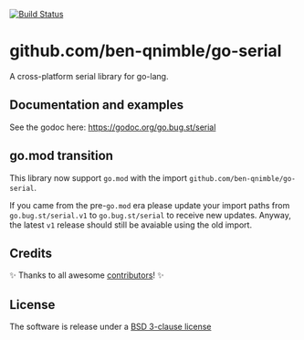 [![Build Status](https://github.com/bugst/go-serial/workflows/test/badge.svg)](https://github.com/bugst/go-serial/actions?workflow=test)

# github.com/ben-qnimble/go-serial

A cross-platform serial library for go-lang.

## Documentation and examples

See the godoc here: https://godoc.org/go.bug.st/serial

## go.mod transition

This library now support `go.mod` with the import `github.com/ben-qnimble/go-serial`.

If you came from the pre-`go.mod` era please update your import paths from `go.bug.st/serial.v1` to `go.bug.st/serial` to receive new updates. Anyway, the latest `v1` release should still be avaiable using the old import.

## Credits

:sparkles: Thanks to all awesome [contributors]! :sparkles:

## License

The software is release under a [BSD 3-clause license]

[contributors]: https://github.com/bugst/go-serial/graphs/contributors
[BSD 3-clause license]: https://github.com/bugst/go-serial/blob/master/LICENSE

